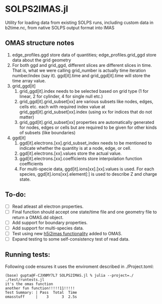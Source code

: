 # SOLPS2IMAS.jl

Utility for loading data from existing SOLPS runs, including custom data in b2time.nc, from native SOLPS output format into IMAS

## OMAS structure notes

1. edge_profiles.ggd store data of quantities; edge_profiles.grid_ggd store data about the grid geometry
2. For both ggd and grid_ggd, different slices are different slices in time. That is, what we were calling grid_number is actually time iteration number/index (say it). ggd[it].time and grid_ggd[it].time will store the time array value.
3. grid_ggd[it]
   1. grid_ggd[it].index needs to be selected based on grid type (1 for linear, 2 for cylinder, 4 for single null etc.)
   2. grid_ggd[it].grid_subset[xx] are various subsets like nodes, edges, cells etc. each with required index value at  grid_ggd[it].grid_subset[xx].index (using xx for indices that do not matter)
   3. grid_ggd[it].grid_subset[xx] properties are automatically generated for nodes, edges or cells but are required to be given for other kinds of subsets (like boundaries)
4. ggd[it]
   1. ggd[it].electrons.<quantity>[xx].grid_subset_index needs to be mentioned to indicate whether the quantity is at a node, edge, or cell.
   2. ggd[it].electrons.<quantity>[xx].values store the actual value.
   4. ggd[it].electrons.<quantity>[xx].coefficients store interpolation function coefficients
   5. For multi-specie data, ggd[it].ions[xx].<quantity>[xx].values is used. For each species, ggd[it].ions[xx].element[:] is used to describe Z and charge state.

## To-do:

- [ ] Read atleast all electron properties.
- [ ] Final function should accept one state/time file and one geometry file to return a OMAS.dd object.
- [ ] Add support for boundary properties.
- [ ] Add support for multi-species data.
- [ ] Test using new [h5i2imas functionality](https://github.com/ProjectTorreyPines/OMAS.jl/commit/904562b4040c857260d832747d1ba46a2bf614f6) added to OMAS.
- [ ] Expand testing to some self-consistency test of read data.

## Running tests:

Following code ensures it uses the enviroment described in ./Project.toml:

```
(base) gupta@F-CJXNMY7L7 SOLPS2IMAS.jl % julia --project=./ ./test/runtests.jl 
it's the omas function
another fun function!!!!!11!!!!!
Test Summary: | Pass  Total  Time
omasstuff     |    3      3  2.5s
```
